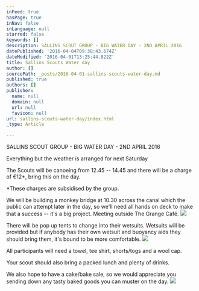 ```yaml
---
inFeed: true
hasPage: true
inNav: false
inLanguage: null
starred: false
keywords: []
description: SALLINS SCOUT GROUP - BIG WATER DAY - 2ND APRIL 2016
datePublished: '2016-04-04T09:38:43.674Z'
dateModified: '2016-04-01T13:25:44.822Z'
title: Sallins Scouts Water day
author: []
sourcePath: _posts/2016-04-01-sallins-scouts-water-day.md
published: true
authors: []
publisher:
  name: null
  domain: null
  url: null
  favicon: null
url: sallins-scouts-water-day/index.html
_type: Article

---
```

SALLINS SCOUT GROUP - BIG WATER DAY - 2ND APRIL 2016

Everything but the weather is arranged for next Saturday 

The Scouts will be canoeing from 12.45 -- 14.45 and there will be a charge of €12\*, bring this on the day.

\*These charges are subsidised by the group.

We will be building a monkey bridge at 10.30 across the canal which the public can attempt later in the day, so we'll need all hands on deck to make that a success -- it's a big project. Meeting outside The Grange Café. ![](https://the-grid-user-content.s3-us-west-2.amazonaws.com/44f6e411-edbe-4485-bc91-080a06d984bb.png)

There will be pop up tents to change into their wetsuits. Wetsuits will be provided but if anybody has their own wetsuit and buoyancy aids they should bring them, it's bound to be more comfortable.
![](https://the-grid-user-content.s3-us-west-2.amazonaws.com/75fa7272-59ca-4398-95f2-308c8a8c5655.png)

All participants will need a towel, tee shirt, shorts/togs and a wool cap. 

Your scout should also bring a packed lunch and plenty of drinks.

We also hope to have a cake/bake sale, so we would appreciate you sending down any tasty baked goods you can muster on the day.
![](https://the-grid-user-content.s3-us-west-2.amazonaws.com/b7c024ce-9e86-464b-a2f6-c4121dad7bea.png)